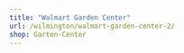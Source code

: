 ```yaml
---
title: "Walmart Garden Center"
url: /wilmington/walmart-garden-center-2/
shop: Garten-Center
---
```

